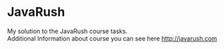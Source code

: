 # JavaRush

My solution to the JavaRush course tasks.   
Additional Information about course you can see here http://javarush.com   
